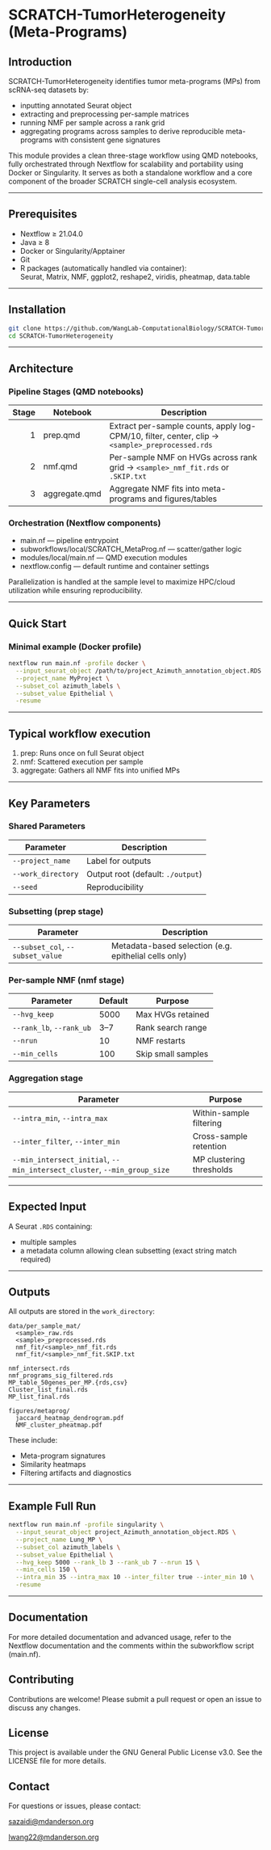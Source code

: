 # SCRATCH-TumorHeterogeneity (Meta-Programs)

## Introduction
SCRATCH-TumorHeterogeneity identifies tumor meta-programs (MPs) from scRNA-seq datasets by:

* inputting annotated Seurat object 
* extracting and preprocessing per-sample matrices
* running NMF per sample across a rank grid
* aggregating programs across samples to derive reproducible meta-programs with consistent gene signatures

This module provides a clean three-stage workflow using QMD notebooks, fully orchestrated through Nextflow for scalability and portability using Docker or Singularity. It serves as both a standalone workflow and a core component of the broader SCRATCH single-cell analysis ecosystem.

---

## Prerequisites

* Nextflow ≥ 21.04.0  
* Java ≥ 8  
* Docker or Singularity/Apptainer  
* Git  
* R packages (automatically handled via container):  
  Seurat, Matrix, NMF, ggplot2, reshape2, viridis, pheatmap, data.table  

---

## Installation

```bash
git clone https://github.com/WangLab-ComputationalBiology/SCRATCH-TumorHeterogeneity.git
cd SCRATCH-TumorHeterogeneity
```

---

## Architecture

### Pipeline Stages (QMD notebooks)

| Stage | Notebook | Description |
|------:|----------|-------------|
| 1 | prep.qmd | Extract per-sample counts, apply log-CPM/10, filter, center, clip → `<sample>_preprocessed.rds` |
| 2 | nmf.qmd | Per-sample NMF on HVGs across rank grid → `<sample>_nmf_fit.rds` or `.SKIP.txt` |
| 3 | aggregate.qmd | Aggregate NMF fits into meta-programs and figures/tables |

### Orchestration (Nextflow components)

* main.nf — pipeline entrypoint  
* subworkflows/local/SCRATCH_MetaProg.nf — scatter/gather logic  
* modules/local/main.nf — QMD execution modules  
* nextflow.config — default runtime and container settings  

Parallelization is handled at the sample level to maximize HPC/cloud utilization while ensuring reproducibility.

---

## Quick Start

### Minimal example (Docker profile)

```bash
nextflow run main.nf -profile docker \
  --input_seurat_object /path/to/project_Azimuth_annotation_object.RDS \
  --project_name MyProject \
  --subset_col azimuth_labels \
  --subset_value Epithelial \
  -resume
```

---

## Typical workflow execution

1. prep: Runs once on full Seurat object  
2. nmf: Scattered execution per sample  
3. aggregate: Gathers all NMF fits into unified MPs  

---

## Key Parameters

### Shared Parameters

| Parameter | Description |
|----------|-------------|
| `--project_name` | Label for outputs |
| `--work_directory` | Output root (default: `./output`) |
| `--seed` | Reproducibility |

### Subsetting (prep stage)

| Parameter | Description |
|----------|-------------|
| `--subset_col`, `--subset_value` | Metadata-based selection (e.g. epithelial cells only) |

### Per-sample NMF (nmf stage)

| Parameter | Default | Purpose |
|----------|---------|---------|
| `--hvg_keep` | 5000 | Max HVGs retained |
| `--rank_lb`, `--rank_ub` | 3–7 | Rank search range |
| `--nrun` | 10 | NMF restarts |
| `--min_cells` | 100 | Skip small samples |

### Aggregation stage

| Parameter | Purpose |
|----------|---------|
| `--intra_min`, `--intra_max` | Within-sample filtering |
| `--inter_filter`, `--inter_min` | Cross-sample retention |
| `--min_intersect_initial`, `--min_intersect_cluster`, `--min_group_size` | MP clustering thresholds |

---

## Expected Input

A Seurat `.RDS` containing:
* multiple samples
* a metadata column allowing clean subsetting (exact string match required)

---

## Outputs

All outputs are stored in the `work_directory`:

```
data/per_sample_mat/
  <sample>_raw.rds
  <sample>_preprocessed.rds
  nmf_fit/<sample>_nmf_fit.rds
  nmf_fit/<sample>_nmf_fit.SKIP.txt

nmf_intersect.rds
nmf_programs_sig_filtered.rds
MP_table_50genes_per_MP.{rds,csv}
Cluster_list_final.rds
MP_list_final.rds

figures/metaprog/
  jaccard_heatmap_dendrogram.pdf
  NMF_cluster_pheatmap.pdf
```

These include:

* Meta-program signatures  
* Similarity heatmaps  
* Filtering artifacts and diagnostics  

---

## Example Full Run

```bash
nextflow run main.nf -profile singularity \
  --input_seurat_object project_Azimuth_annotation_object.RDS \
  --project_name Lung_MP \
  --subset_col azimuth_labels \
  --subset_value Epithelial \
  --hvg_keep 5000 --rank_lb 3 --rank_ub 7 --nrun 15 \
  --min_cells 150 \
  --intra_min 35 --intra_max 10 --inter_filter true --inter_min 10 \
  -resume
```

---

## Documentation
For more detailed documentation and advanced usage, refer to the Nextflow documentation and the comments within the subworkflow script (main.nf).

## Contributing
Contributions are welcome! Please submit a pull request or open an issue to discuss any changes.

## License
This project is available under the GNU General Public License v3.0. See the LICENSE file for more details.

## Contact
For questions or issues, please contact:

sazaidi@mdanderson.org

lwang22@mdanderson.org
